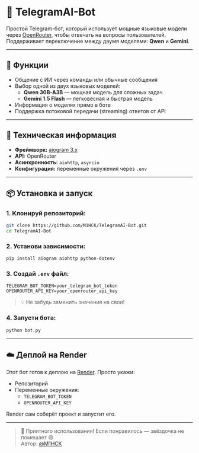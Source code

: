 # 🤖 TelegramAI-Bot

Простой Telegram-бот, который использует мощные языковые модели через [OpenRouter](https://openrouter.ai/), чтобы отвечать на вопросы пользователей. Поддерживает переключение между двумя моделями: **Qwen** и **Gemini**.

---

## 🚀 Функции

- Общение с ИИ через команды или обычные сообщения
- Выбор одной из двух языковых моделей:
  - **Qwen 30B-A3B** — мощная модель для сложных задач
  - **Gemini 1.5 Flash** — легковесная и быстрая модель
- Информация о моделях прямо в боте
- Поддержка потоковой передачи (streaming) ответов от API

---

## 🔧 Техническая информация

- **Фреймворк:** [aiogram 3.x](https://github.com/aiogram/aiogram)
- **API:** OpenRouter
- **Асинхронность:** `aiohttp`, `asyncio`
- **Конфигурация:** переменные окружения через `.env`

---

## 📦 Установка и запуск

### 1. Клонируй репозиторий:

```bash
git clone https://github.com/M1HCK/TelegramAI-Bot.git
cd TelegramAI-Bot
```

### 2. Установи зависимости:

```bash
pip install aiogram aiohttp python-dotenv
```

### 3. Создай `.env` файл:

```env
TELEGRAM_BOT_TOKEN=your_telegram_bot_token
OPENROUTER_API_KEY=your_openrouter_api_key
```

> 💡 Не забудь заменить значения на свои!

### 4. Запусти бота:

```bash
python bot.py
```

---

## ☁️ Деплой на Render

Этот бот готов к деплою на [Render](https://render.com). Просто укажи:

- Репозиторий
- Переменные окружения:
  - `TELEGRAM_BOT_TOKEN`
  - `OPENROUTER_API_KEY`

Render сам соберёт проект и запустит его.

---

> 🌟 Приятного использования! Если понравилось — звёздочка не помешает 😄  
> Автор: [@M1HCK](https://github.com/M1HCK)
